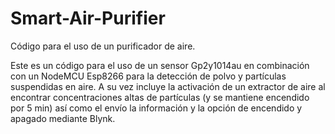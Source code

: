# Smart-Air-Purifier
Código para el uso de un purificador de aire.

Este es un código para el uso de un sensor Gp2y1014au en combinación con un NodeMCU Esp8266 para la detección de polvo y partículas suspendidas en aire. A su vez incluye la activación de un extractor de aire al encontrar concentraciones altas de partículas (y se mantiene encendido por 5 min) así como el envío la información y la opción de encendido y apagado mediante Blynk.  

